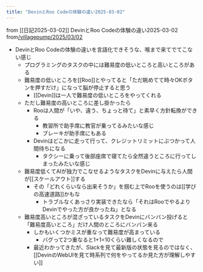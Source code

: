 ```yaml
---
title: "DevinとRoo Codeの体験の違い2025-03-02"
---
```


from [[日記2025-03-02]]
DevinとRoo Codeの体験の違い2025-03-02
from[/villagepump/2025/03/02](https://scrapbox.io/villagepump/2025/03/02)
- DevinとRoo Codeの体験の違いを言語化できそうな、喉まで来てでてこない感じ
    - プログラミングのタスクの中には難易度の低いところと高いところがある
    - 難易度の低いところを[[Roo]]とやってると「ただ眺めてて時々OKボタンを押すだけ」になって脳が停止すると思う
        - [[Devin]]は一人で難易度の低いところをやってくれる
    - ただし難易度の高いところに差し掛かったら
        - Rooは人間が「いや、違う、ちょっと待て」と素早く方針転換ができる
            - 教習所で助手席に教官が乗ってるみたいな感じ
            - ブレーキが助手席にもある
        - Devinはどこかに走って行って、クレジットリミットにぶつかって人間待ちになる
            - タクシーに乗って後部座席で寝てたら全然違うところに行ってしまったみたいな感じ
    - 難易度低くてAIが独力でこなせるようなタスクをDevinに与えたら人間が[[スケールアウト]]する
        - その「どれくらいなら出来そうか」を掴む上でRooを使うのは[[学びの高速道路]]かもな
            - トラブルなくあっさり実装できたなら「それはRooでやるよりDevinでやった方が良かったね」となる
    - 難易度高いところが混ざっているタスクをDevinにバンバン投げると「難易度高いところ」だけ人間のところにバンバン来る
        - しかもいくつかミスが重なって難易度が高まっている
            - バグって2つ重なると1+1=10くらい難しくなるので
        - 最近わかってきたが、Slackを見て最新版の状態を見るのではなく、[[DevinのWebUIを見て時系列で何をやってるか見た方が理解しやすい]]

